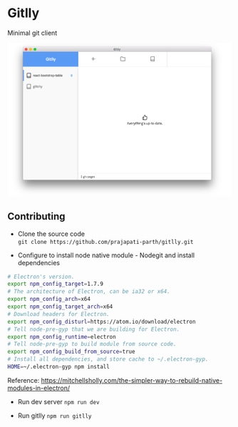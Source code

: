 # Gitlly
Minimal git client

<p align='center'>
  <img alt='gitlly in action' src='/images/gitlly-action.png'>
</p>

## Contributing
* Clone the source code  
`git clone https://github.com/prajapati-parth/gitlly.git`

* Configure to install node native module - Nodegit and install dependencies  
```bash
# Electron's version.
export npm_config_target=1.7.9
# The architecture of Electron, can be ia32 or x64.
export npm_config_arch=x64
export npm_config_target_arch=x64
# Download headers for Electron.
export npm_config_disturl=https://atom.io/download/electron
# Tell node-pre-gyp that we are building for Electron.
export npm_config_runtime=electron
# Tell node-pre-gyp to build module from source code.
export npm_config_build_from_source=true
# Install all dependencies, and store cache to ~/.electron-gyp.
HOME=~/.electron-gyp npm install
```
Reference: https://mitchellsholly.com/the-simpler-way-to-rebuild-native-modules-in-electron/

* Run dev server
`npm run dev`

* Run gitlly
`npm run gitlly`
